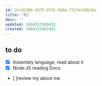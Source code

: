 ```yaml
---
id: 2cc9238b-d375-4731-928e-7717e339b1bc
title: '01'
desc: ''
updated: 1604257569431
created: 1604225401461
---
```


## to do
- [x] Assembly language, read about it
- [x] Node.JS reading Docs
- [ ]review my about me